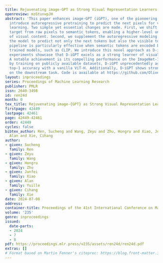 ```yaml
---
title: Rejuvenating image-GPT as Strong Visual Representation Learners
openreview: mzGtunvpJH
abstract: 'This paper enhances image-GPT (iGPT), one of the pioneering works that
  introduce autoregressive pretraining to predict the next pixels for visual representation
  learning. Two simple yet essential changes are made. First, we shift the prediction
  target from raw pixels to semantic tokens, enabling a higher-level understanding
  of visual content. Second, we supplement the autoregressive modeling by instructing
  the model to predict not only the next tokens but also the visible tokens. This
  pipeline is particularly effective when semantic tokens are encoded by discriminatively
  trained models, such as CLIP. We introduce this novel approach as D-iGPT. Extensive
  experiments showcase that D-iGPT excels as a strong learner of visual representations:
  A notable achievement is its compelling performance on the ImageNet-1K dataset —
  by training on publicly available datasets, D-iGPT unprecedentedly achieves <b>90.0%</b>
  top-1 accuracy with a vanilla ViT-H. Additionally, D-iGPT shows strong generalization
  on the downstream task. Code is available at https://github.com/OliverRensu/D-iGPT.'
layout: inproceedings
series: Proceedings of Machine Learning Research
publisher: PMLR
issn: 2640-3498
id: ren24d
month: 0
tex_title: Rejuvenating image-{GPT} as Strong Visual Representation Learners
firstpage: 42449
lastpage: 42461
page: 42449-42461
order: 42449
cycles: false
bibtex_author: Ren, Sucheng and Wang, Zeyu and Zhu, Hongru and Xiao, Junfei and Yuille,
  Alan and Xie, Cihang
author:
- given: Sucheng
  family: Ren
- given: Zeyu
  family: Wang
- given: Hongru
  family: Zhu
- given: Junfei
  family: Xiao
- given: Alan
  family: Yuille
- given: Cihang
  family: Xie
date: 2024-07-08
address:
container-title: Proceedings of the 41st International Conference on Machine Learning
volume: '235'
genre: inproceedings
issued:
  date-parts:
  - 2024
  - 7
  - 8
pdf: https://proceedings.mlr.press/v235/assets/ren24d/ren24d.pdf
extras: []
# Format based on Martin Fenner's citeproc: https://blog.front-matter.io/posts/citeproc-yaml-for-bibliographies/
---
```

